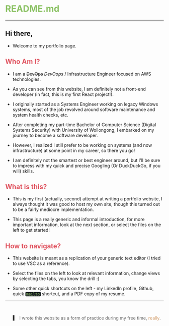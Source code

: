 # <clrgn>README.md</clrgn>

---
## Hi there,
-  Welcome to my portfolio page.

## <clrrd>Who Am I?</clrrd>
- I am a ~~DevOps~~ *DevOops* / Infrastructure Engineer focused on AWS technologies.

- As you can see from this website, I am definitely not a front-end developer (in fact, this is my first React project!).

- I originally started as a Systems Engineer working on legacy Windows systems, most of the job revolved around software maintenance and system health checks, etc.

- After completing my part-time Bachelor of Computer Science (Digital Systems Security) with University of Wollongong, I embarked on my journey to become a software developer.

- However, I realized I still prefer to be working on systems (and now infrastructure) at some point in my career, so there you go! 

- I am definitely not the smartest or best engineer around, but I'll be sure to impress with my quick and precise Googling (Or DuckDuckGo, if you will) skills.

## <clrrd>What is this?</clrrd>
- This is my first (actually, second) attempt at writing a portfolio website, I always thought it was good to host my own site, though this turned out to be a fairly mediocre implementation.

- This page is a really generic and informal introduction, for more important information, look at the next section, or select the files on the left to get started!

## <clrrd>How to navigate?</clrrd>
- This website is meant as a replication of your generic text editor (I tried to use VSC as a reference).

- Select the files on the left to look at relevant information, change views by selecting the tabs, you know the drill :)

- Some other quick shortcuts on the left - my LinkedIn profile, Github, quick <clrgn>`mailto`</clrgn> shortcut, and a PDF copy of my resume.
---
&nbsp;

> I wrote this website as a form of practice during my free time, <clrog>really</clrog>.

<style>
/* @group Block Quotes */

blockquote {
	border-left: 5px solid #333;
	padding-left: 1rem;
	
}
/* @end */

/* @group Pre-formatted and Code */

pre {
	overflow: auto;
	margin: 1rem 0;
	padding: .5rem;

	font-size: .875em;
	white-space: pre;
	
	background-color: #1e2326;
	border: 1px solid #bbc3c5;
	border-radius: 3px;
}

code {
	padding: 0 .25em;
	
	white-space: pre;
	font-family: Source Code Pro, monospace;
	
	background-color: #1e2326;
	border-radius: 3px;
}

pre code {
	padding: 0;

	word-wrap: normal;
	white-space: pre-wrap;
}

pre code, pre tt {
	background-color: transparent;
	border: none;
}
/* @end */

clrog {
  color: #d19a66;
}

clrgn {
  color: #8cc265;
}

clrbl {
	color: #4aa5f0;
}

clrrd {
	color: #e05561;
}

clrmg {
	color: #c162de;
}

clrcy {
	color: #42b3c2;
}
</style>